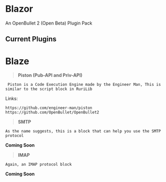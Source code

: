 # Blazor

An OpenBullet 2 (Open Beta) Plugin Pack

## Current Plugins 

# Blaze

> **Piston (Pub-API and Priv-API)**
    
     Piston is a Code Execution Engine made by the Engineer Man, This is similar to the script block in RuriLib
     
   Links:
   
    https://github.com/engineer-man/piston
    https://github.com/OpenBullet/OpenBullet2
    
> **SMTP**
  
    As the name suggests, this is a block that can help you use the SMTP protocol

   **Coming Soon**
   
> **IMAP**

    Again, an IMAP protocol block
   
   **Coming Soon**
